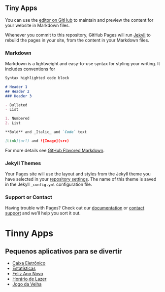 ## Tiny Apps

You can use the [editor on GitHub](https://github.com/MarlonRamosprog/tinyapps/edit/master/index.md) to maintain and preview the content for your website in Markdown files.

Whenever you commit to this repository, GitHub Pages will run [Jekyll](https://jekyllrb.com/) to rebuild the pages in your site, from the content in your Markdown files.

### Markdown

Markdown is a lightweight and easy-to-use syntax for styling your writing. It includes conventions for

```markdown
Syntax highlighted code block

# Header 1
## Header 2
### Header 3

- Bulleted
- List

1. Numbered
2. List

**Bold** and _Italic_ and `Code` text

[Link](url) and ![Image](src)
```

For more details see [GitHub Flavored Markdown](https://guides.github.com/features/mastering-markdown/).

### Jekyll Themes

Your Pages site will use the layout and styles from the Jekyll theme you have selected in your [repository settings](https://github.com/MarlonRamosprog/tinyapps/settings). The name of this theme is saved in the Jekyll `_config.yml` configuration file.

### Support or Contact

Having trouble with Pages? Check out our [documentation](https://help.github.com/categories/github-pages-basics/) or [contact support](https://github.com/contact) and we’ll help you sort it out.

<h1>Tinny Apps</h1>
	<h2>Pequenos aplicativos para se divertir</h2>
	<ul>
		<li><a href="apps/caixa_eletronico.exe" download>Caixa Eletrônico</a></li>
		<li><a href="apps/estatisticas.exe" download>Estatísticas</a></li>
		<li><a href="apps/happynewyear.exe" download>Feliz Ano Novo</a></li>
		<li><a href="apps/horario_de_lazer.exe" download>Horário de Lazer</a></li>
		<li><a href="apps/jogodavelha.exe" download>Jogo da Velha</a></li>
	</ul>
